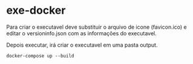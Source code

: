 # exe-docker

Para criar o executavel deve substituir o arquivo de icone (favicon.ico) e editar o versioninfo.json com as informações do executavel.

Depois executar, irá criar o executavel em uma pasta output.

```
docker-compose up --build
```
